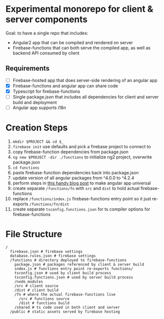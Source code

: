 # Experimental monorepo for client & server components

Goal: to have a single repo that includes:

* Angular2 app that can be compiled and rendered on server
* Firebase-functions that can both serve the compiled app, as well as backend API consumed by client

## Requirements

- [ ] Firebase-hosted app that does server-side rendering of an angular app
- [X] Firebase-functions and angular app can share code
- [X] Typescript for firebase-functions
- [ ] Single package.json that includes all dependencies for client and server build and deployment
- [ ] Angular app supports i18n

# Creation Steps

1. `mkdir $PROJECT && cd $_`
1. `firebase init` use defaults and pick a firebase project to connect to
1. copy firebase-function dependencies from package.json
1. `ng new $PROJECT -dir ./functions` to initialize ng2 project, overwrite package.json
1. `cd functions`
1. paste firebase-function dependencies back into package.json
1. update version of all angular packages from ^4.0.0 to ^4.2.4
1. perform steps in [this handy blog post](https://medium.com/@evertonrobertoauler/angular-4-universal-app-with-angular-cli-db8b53bba07d) to make angular app universal
1. create separate `/functions/fn` with `src` and `dist` to hold actual firebase-functions
1. replace `/functions/index.js` firebase-functions entry point so it just re-exports `/functions/fn/dist`
1. create separate `tsconfig.functions.json` for ts compiler options for firebase-functions

# File Structure

```
/
  firebase.json # firebase settings
  database.rules.json # firebase settings
  /functions # directory deployed to firebase-functions
    package.json # packages referenced by client & server build
    index.js # functions entry point re-exports functions/
    tsconfig.json # used by client build process
    tsconfig.functions.json # used by server build process
    /node_modules
    /src # client source
    /dist # client build
    /fn # where the actual firebase-functions live
      /src # functions source
      /dist # functions build
    /shared # ts code used in both client and server
  /public # static assets served by firebase hosting

```
